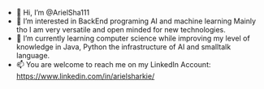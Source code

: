 - 👋 Hi, I’m @ArielSha111 
- 👀 I’m interested in BackEnd programing AI and machine learning Mainly tho I am very versatile and open minded for new technologies.
- 🌱 I’m currently learning computer science while improving my level of knowledge in Java, Python the infrastructure of AI and smalltalk language.
- 📫 You are welcome to reach me on my LinkedIn Account: https://www.linkedin.com/in/arielsharkie/ 

<!---
ArielSha111/ArielSha111 is a ✨ special ✨ repository because its `README.md` (this file) appears on your GitHub profile.
You can click the Preview link to take a look at your changes.
--->
